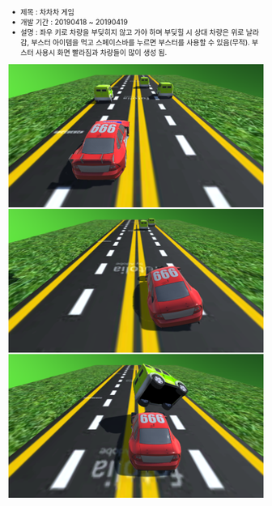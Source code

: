 + 제목 : 차차차 게임
+ 개발 기간 : 20190418 ~ 20190419
+ 설명 : 좌우 키로 차량을 부딪히지 않고 가야 하며 부딪힐 시 상대 차량은 위로 날라감, 부스터 아이템을 먹고 스페이스바를 누르면 부스터를 사용할 수 있음(무적). 부스터 사용시 화면 빨라짐과 차량들이 많이 생성 됨. 

![실행화면](./picture.PNG)
![실행화면](./picture2.PNG)
![실행화면](./picture3.PNG)
